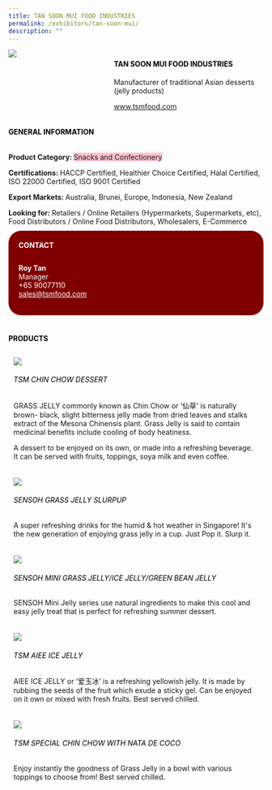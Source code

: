 ```yaml
---
title: TAN SOON MUI FOOD INDUSTRIES
permalink: /exhibitors/tan-soon-mui/
description: ""
---
```

<head>
	<div class="flex-paragraph">
		<!--hi there! this is a comment and will provide you with instructional guides-->
		<!--insert booth number here!-->
		<p style="text-transform: uppercase"></p></div>
			<div class="flex-container" style="display: flex; flex-wrap: wrap;">
				<!--insert DOWNLOAD link of company logo between the " marks!-->
			<div class="card sgds" style="flex: 1 1 40%; display: block;"><img src="https://drive.google.com/uc?id=1ueNzlLhWY8_oD2gPctu-XC5Xs-WFVyM-&export=download"></div>
	<div class="card-sgds" style="flex: 1 1 58%; display: block; margin-left: 3px">
		<h4 style="text-transform: uppercase; color: black;"><!--insert the exhibitor's name between the <b> tags here--><b>TAN SOON MUI FOOD INDUSTRIES</b></h4><!--insert the exhibitor's description between the <p> tags here-->
		<p>Manufacturer of traditional Asian desserts (jelly products)</p>
		<!--insert the exhibitor's website link, making sure there is "https:// www." present please. make sure the entire https link goes in between the " marks-->
		<p><a href="https://www.tsmfood.com" target="_blank"><!--insert the www website link here (no need for https)-->www.tsmfood.com</a></p>
	</div>
</div>
</head>

<body>
	<h4 style="text-transform: uppercase; color: black;"><b>General Information</b></h4>
		<div class="flex-container" style="display: flex; flex-wrap: wrap;">
			<div class="card sgds" style="flex: 1 1 65%; display: block; align-self: stretch">
			<div class="flex-paragraph">
			<p><b>Product Category: </b><span style=" background-color: pink; border-radius: 10 px;"><!--insert the exhibitor's pdt cat between the <p> tags here-->Snacks and Confectionery</span></p> 
				<p><b>Certifications: </b><!--insert all the exhibitor's certifications between the </b> and </p> here-->HACCP Certified, Healthier Choice Certified, Halal Certified, ISO 22000 Certified, ISO 9001 Certified</p>
			<p><b>Export Markets: </b><!--insert all the exhibitor's export markets between the </b> and </p> here-->Australia, Brunei, Europe, Indonesia, New Zealand</p>
			<p style="margin-bottom: 10px;"><b>Looking for: </b><!--insert all the exhibitor's potential business partners between the </b> and </p> here-->Retailers / Online Retailers (Hypermarkets, Supermarkets, etc), Food Distributors / Online Food Distributors, Wholesalers, E-Commerce</p>
			</div>
		</div>
		<div class="card sgds" style="flex: 1 1 35%; padding: 10px; display: block; background-color: maroon; border-radius: 25px; align-self: center;">
		<h4 style="color: white; margin-top: 10px; margin-left: 10px;">CONTACT</h4>
		<div class="flex-paragraph">
			<!--replace with exhibitor's: -->
			<p style="padding: 10px; color: white;"><b><!-- POC name-->Roy Tan</b><br><!-- designation-->Manager<br><!--contact number-->+65 90077110<br><!-- for linking purposes, insert their email after "mailto:"...--><a href="mailto:sales@tsmfood.com" style="color: white;"><!--...and also include the display email before </a> here-->sales@tsmfood.com</a></p>
		</div>
			</div>
		</div>
	<br>
		<h4 style="text-transform: uppercase; color: black;"><b>products</b></h4>
<div style="display: flex; flex-wrap: wrap;">
  <div class="card sgds" style="flex: 1 1 47%; margin: 10px; display: block;"><!--insert the exhibitor's DOWNLOAD image for product between the " marks here-->
	<div class="flex-image" style="display: block;"><img src="https://drive.google.com/uc?id=1rOoxQeWZ5Ngh5pWajbeNoz-ST7eIRoD1&export=download"></div>
	<div class="flex-paragraph">
		<h6 style="text-transform: uppercase; color: black;"><!--insert product name before </h6> and product description after <p>-->TSM CHIN CHOW DESSERT</h6>
		<p>GRASS JELLY commonly known as Chin Chow or ‘仙草’ is naturally brown- black, slight bitterness jelly made from dried leaves and
stalks extract of the Mesona Chinensis plant. Grass Jelly is said to contain medicinal benefits include cooling of body heatiness.

A dessert to be enjoyed on its own, or made into a refreshing beverage. It can be served with fruits, toppings, soya milk and even coffee.
</p></div>
	</div>
		<div class="card sgds" style="flex: 1 1 47%; margin: 10px; display: block;">
		<div class="flex-image" style="display: block;"><img src="https://drive.google.com/uc?id=1okvGzXzXv32HcfyxSO9O3nI1r8wxcoP0&export=download"></div>
	<div class="flex-paragraph">
		<h6 style="text-transform: uppercase; color: black;">SENSOH GRASS JELLY SLURPUP</h6>
		<p>A super refreshing drinks for the humid & hot weather in Singapore! It's the new generation of enjoying grass jelly in a cup. Just Pop it. Slurp it. </p></div>
	</div>
		<div class="card sgds" style="flex: 1 1 47%; margin: 10px; display: block;">
		<div class="flex-image" style="display: block;"><img src="https://drive.google.com/uc?id=1yb6U6o_R7jNCx3z1Dq3hOthGrkHo_YFN&export=download"></div>
	<div class="flex-paragraph">
		<h6 style="text-transform: uppercase; color: black;">SENSOH MINI GRASS JELLY/ICE JELLY/GREEN BEAN JELLY</h6>
		<p>SENSOH Mini Jelly series use natural ingredients to make this cool and easy jelly treat that is perfect for refreshing summer dessert.</p></div>
		</div>
		<div class="card sgds" style="flex: 1 1 47%; margin: 10px; display: block;">
		<div class="flex-image" style="display: block;"><img src="https://drive.google.com/uc?id=1eidLys6WQwUlRwjRRpC7Jj0KOGE6yeKt&export=download"></div>
	<div class="flex-paragraph">
		<h6 style="text-transform: uppercase; color: black;">TSM AIEE ICE JELLY</h6>
		<p>AIEE ICE JELLY or ‘爱玉冰’ is a refreshing yellowish jelly. It is made by rubbing
the seeds of the fruit which exude a sticky gel. Can be enjoyed on it own or mixed with
fresh fruits. Best served chilled.</p></div>
	</div>
		<div class="card sgds" style="flex: 1 1 47%; margin: 10px; display: block;">
		<div class="flex-image" style="display: block;"><img src="https://drive.google.com/uc?id=1nEUtHZvRDH64G6YgjwraF9WPpd8Oy7B8&export=download"></div>
	<div class="flex-paragraph">
		<h6 style="text-transform: uppercase; color: black;">TSM SPECIAL CHIN CHOW WITH NATA DE COCO</h6>
		<p>Enjoy instantly the goodness of Grass Jelly in a bowl with various toppings to choose from! Best served chilled.</p></div>
	</div>
	<!--don't delete these 2 tags. double check how the layout looks on the right too and lemme know if there are any problems! thank u so much for ur hardwork!-->
	</div>
</body>